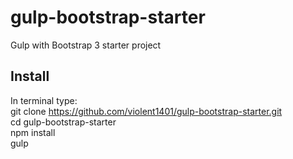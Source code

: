 # gulp-bootstrap-starter
Gulp with Bootstrap 3 starter project
## Install
In terminal type: <br>
git clone https://github.com/violent1401/gulp-bootstrap-starter.git <br>
cd gulp-bootstrap-starter <br>
npm install <br>
gulp
